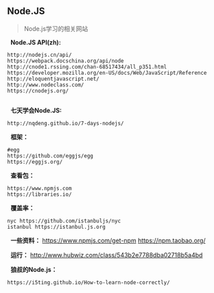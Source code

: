 ## Node.JS

> Node.js学习的相关网站

&nbsp;&nbsp;**Node.JS API(zh):**

```
http://nodejs.cn/api/
https://webpack.docschina.org/api/node
http://cnode1.rssing.com/chan-68517434/all_p351.html
https://developer.mozilla.org/en-US/docs/Web/JavaScript/Reference
http://eloquentjavascript.net/
http://www.nodeclass.com/
https://cnodejs.org/


```

&nbsp;&nbsp;**七天学会Node.JS:**

```
http://nqdeng.github.io/7-days-nodejs/
```

&nbsp;&nbsp;**框架：**

```
#egg
https://github.com/eggjs/egg
https://eggjs.org/

```
&nbsp;&nbsp;**查看包：**
```
https://www.npmjs.com
https://libraries.io/
```

&nbsp;&nbsp;**覆盖率：**
```
nyc https://github.com/istanbuljs/nyc
istanbul https://istanbul.js.org
```

&nbsp;&nbsp;**一些资料：**
https://www.npmjs.com/get-npm
https://npm.taobao.org/

&nbsp;&nbsp;**运行：**
http://www.hubwiz.com/class/543b2e7788dba02718b5a4bd

&nbsp;&nbsp;**狼叔的Node.js：**
```
https://i5ting.github.io/How-to-learn-node-correctly/
```